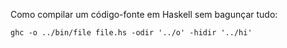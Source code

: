 Como compilar um código-fonte em Haskell sem bagunçar tudo:

`ghc -o ../bin/file file.hs -odir '../o' -hidir '../hi'`
